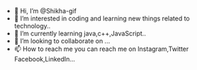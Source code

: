 - 👋 Hi, I’m @Shikha-gif
- 👀 I’m interested in coding and learning new things related to technology..
- 🌱 I’m currently learning java,c++,JavaScript..
- 💞️ I’m looking to collaborate on ...
- 📫 How to reach me you can reach me on Instagram,Twitter Facebook,LinkedIn...

<!---
Shikha-gif/Shikha-gif is a ✨ special ✨ repository because its `README.md` (this file) appears on your GitHub profile.
You can click the Preview link to take a look at your changes.
--->
